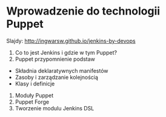 # Wprowadzenie do technologii Puppet

Slajdy: http://ingwarsw.github.io/jenkins-by-devops

1. Co to jest Jenkins i gdzie w tym Puppet?
1. Puppet przypomnienie podstaw
  - Składnia deklaratywnych manifestów
  - Zasoby i zarządzanie kolejnością
  - Klasy i definicje
1. Moduły Puppet
1. Puppet Forge
1. Tworzenie modulu Jenkins DSL
